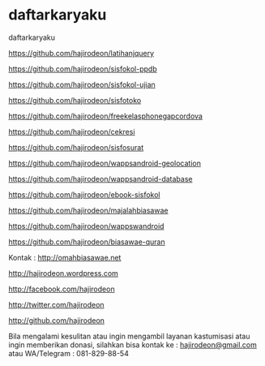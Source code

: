 # daftarkaryaku
daftarkaryaku

https://github.com/hajirodeon/latihanjquery

https://github.com/hajirodeon/sisfokol-ppdb

https://github.com/hajirodeon/sisfokol-ujian

https://github.com/hajirodeon/sisfotoko

https://github.com/hajirodeon/freekelasphonegapcordova

https://github.com/hajirodeon/cekresi

https://github.com/hajirodeon/sisfosurat

https://github.com/hajirodeon/wappsandroid-geolocation

https://github.com/hajirodeon/wappsandroid-database

https://github.com/hajirodeon/ebook-sisfokol

https://github.com/hajirodeon/majalahbiasawae

https://github.com/hajirodeon/wappswandroid

https://github.com/hajirodeon/biasawae-quran


Kontak : 
http://omahbiasawae.net

http://hajirodeon.wordpress.com

http://facebook.com/hajirodeon

http://twitter.com/hajirodeon

http://github.com/hajirodeon

Bila mengalami kesulitan atau ingin mengambil layanan kastumisasi atau ingin memberikan donasi, silahkan bisa kontak ke : hajirodeon@gmail.com atau WA/Telegram : 081-829-88-54
